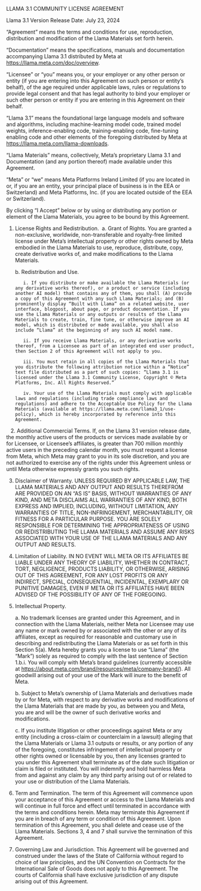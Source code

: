  LLAMA 3.1 COMMUNITY LICENSE AGREEMENT

 Llama 3.1 Version Release Date: July 23, 2024

“Agreement” means the terms and conditions for use, reproduction, distribution and modification of the Llama Materials set forth herein.

“Documentation” means the specifications, manuals and documentation accompanying Llama 3.1 distributed by Meta at https://llama.meta.com/doc/overview.

“Licensee” or “you” means you, or your employer or any other person or entity (if you are entering into this Agreement on such person or entity’s behalf), of the age required under applicable laws, rules or regulations to provide legal consent and that has legal authority to bind your employer or such other person or entity if you are entering in this Agreement on their behalf.

“Llama 3.1” means the foundational large language models and software and algorithms, including machine-learning model code, trained model weights, inference-enabling code, training-enabling code, fine-tuning enabling code and other elements of the foregoing distributed by Meta at https://llama.meta.com/llama-downloads.

“Llama Materials” means, collectively, Meta’s proprietary Llama 3.1 and Documentation (and any portion thereof) made available under this Agreement.

“Meta” or “we” means Meta Platforms Ireland Limited (if you are located in or, if you are an entity, your principal place of business is in the EEA or Switzerland) and Meta Platforms, Inc. (if you are located outside of the EEA or Switzerland). 

By clicking “I Accept” below or by using or distributing any portion or element of the Llama Materials, you agree to be bound by this Agreement.

1. License Rights and Redistribution. 
    a. Grant of Rights. You are granted a non-exclusive, worldwide, non-transferable and royalty-free limited license under Meta’s intellectual property or other rights owned by Meta embodied in the Llama Materials to use, reproduce, distribute, copy, create derivative works of, and make modifications to the Llama Materials.  

    b. Redistribution and Use.  

          i. If you distribute or make available the Llama Materials (or any derivative works thereof), or a product or service (including another AI model) that contains any of them, you shall (A) provide a copy of this Agreement with any such Llama Materials; and (B) prominently display “Built with Llama” on a related website, user interface, blogpost, about page, or product documentation. If you use the Llama Materials or any outputs or results of the Llama Materials to create, train, fine tune, or otherwise improve an AI model, which is distributed or made available, you shall also include “Llama” at the beginning of any such AI model name.

          ii. If you receive Llama Materials, or any derivative works thereof, from a Licensee as part of an integrated end user product, then Section 2 of this Agreement will not apply to you. 

          iii. You must retain in all copies of the Llama Materials that you distribute the following attribution notice within a “Notice” text file distributed as a part of such copies: “Llama 3.1 is licensed under the Llama 3.1 Community License, Copyright © Meta Platforms, Inc. All Rights Reserved.”

          iv. Your use of the Llama Materials must comply with applicable laws and regulations (including trade compliance laws and regulations) and adhere to the Acceptable Use Policy for the Llama Materials (available at https://llama.meta.com/llama3_1/use-policy), which is hereby incorporated by reference into this Agreement.
  
2. Additional Commercial Terms. If, on the Llama 3.1 version release date, the monthly active users of the products or services made available by or for Licensee, or Licensee’s affiliates, is greater than 700 million monthly active users in the preceding calendar month, you must request a license from Meta, which Meta may grant to you in its sole discretion, and you are not authorized to exercise any of the rights under this Agreement unless or until Meta otherwise expressly grants you such rights.

3. Disclaimer of Warranty. UNLESS REQUIRED BY APPLICABLE LAW, THE LLAMA MATERIALS AND ANY OUTPUT AND RESULTS THEREFROM ARE PROVIDED ON AN “AS IS” BASIS, WITHOUT WARRANTIES OF ANY KIND, AND META DISCLAIMS ALL WARRANTIES OF ANY KIND, BOTH EXPRESS AND IMPLIED, INCLUDING, WITHOUT LIMITATION, ANY WARRANTIES OF TITLE, NON-INFRINGEMENT, MERCHANTABILITY, OR FITNESS FOR A PARTICULAR PURPOSE. YOU ARE SOLELY RESPONSIBLE FOR DETERMINING THE APPROPRIATENESS OF USING OR REDISTRIBUTING THE LLAMA MATERIALS AND ASSUME ANY RISKS ASSOCIATED WITH YOUR USE OF THE LLAMA MATERIALS AND ANY OUTPUT AND RESULTS.

4. Limitation of Liability. IN NO EVENT WILL META OR ITS AFFILIATES BE LIABLE UNDER ANY THEORY OF LIABILITY, WHETHER IN CONTRACT, TORT, NEGLIGENCE, PRODUCTS LIABILITY, OR OTHERWISE, ARISING OUT OF THIS AGREEMENT, FOR ANY LOST PROFITS OR ANY INDIRECT, SPECIAL, CONSEQUENTIAL, INCIDENTAL, EXEMPLARY OR PUNITIVE DAMAGES, EVEN IF META OR ITS AFFILIATES HAVE BEEN ADVISED OF THE POSSIBILITY OF ANY OF THE FOREGOING.
 
5. Intellectual Property.

    a. No trademark licenses are granted under this Agreement, and in connection with the Llama Materials, neither Meta nor Licensee may use any name or mark owned by or associated with the other or any of its affiliates, except as required for reasonable and customary use in describing and redistributing the Llama Materials or as set forth in this Section 5(a). Meta hereby grants you a license to use “Llama” (the “Mark”) solely as required to comply with the last sentence of Section 1.b.i. You will comply with Meta’s brand guidelines (currently accessible at https://about.meta.com/brand/resources/meta/company-brand/). All goodwill arising out of your use of the Mark will inure to the benefit of Meta.

    b. Subject to Meta’s ownership of Llama Materials and derivatives made by or for Meta, with respect to any derivative works and modifications of the Llama Materials that are made by you, as between you and Meta, you are and will be the owner of such derivative works and modifications.

    c. If you institute litigation or other proceedings against Meta or any entity (including a cross-claim or counterclaim in a lawsuit) alleging that the Llama Materials or Llama 3.1 outputs or results, or any portion of any of the foregoing, constitutes infringement of intellectual property or other rights owned or licensable by you, then any licenses granted to you under this Agreement shall terminate as of the date such litigation or claim is filed or instituted. You will indemnify and hold harmless Meta from and against any claim by any third party arising out of or related to your use or distribution of the Llama Materials.

6. Term and Termination. The term of this Agreement will commence upon your acceptance of this Agreement or access to the Llama Materials and will continue in full force and effect until terminated in accordance with the terms and conditions herein. Meta may terminate this Agreement if you are in breach of any term or condition of this Agreement. Upon termination of this Agreement, you shall delete and cease use of the Llama Materials. Sections 3, 4 and 7 shall survive the termination of this Agreement. 

7. Governing Law and Jurisdiction. This Agreement will be governed and construed under the laws of the State of California without regard to choice of law principles, and the UN Convention on Contracts for the International Sale of Goods does not apply to this Agreement. The courts of California shall have exclusive jurisdiction of any dispute arising out of this Agreement. 
